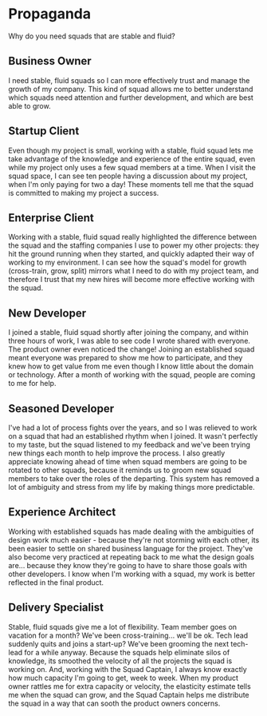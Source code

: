 Propaganda
==========

Why do you need squads that are stable and fluid?

Business Owner
--------------

I need stable, fluid squads so I can more effectively trust and manage the growth of my company. This kind of squad allows me to better understand which squads need attention and further development, and which are best able to grow.

Startup Client
--------------

Even though my project is small, working with a stable, fluid squad lets me take advantage of the knowledge and experience of the entire squad, even while my project only uses a few squad members at a time. When I visit the squad space, I can see ten people having a discussion about my project, when I'm only paying for two a day! These moments tell me that the squad is committed to making my project a success.

Enterprise Client
-----------------

Working with a stable, fluid squad really highlighted the difference between the squad and the staffing companies I use to power my other projects: they hit the ground running when they started, and quickly adapted their way of working to my environment. I can see how the squad's model for growth (cross-train, grow, split) mirrors what I need to do with my project team, and therefore I trust that my new hires will become more effective working with the squad.   

New Developer
-------------

I joined a stable, fluid squad shortly after joining the company, and within three hours of work, I was able to see code I wrote shared with everyone. The product owner even noticed the change! Joining an established squad meant everyone was prepared to show me how to participate, and they knew how to get value from me even though I know little about the domain or technology. After a month of working with the squad, people are coming to me for help. 

Seasoned Developer
------------------

I've had a lot of process fights over the years, and so I was relieved to work on a squad that had an established rhythm when I joined. It wasn't perfectly to my taste, but the squad listened to my feedback and we've been trying new things each month to help improve the process. I also greatly appreciate knowing ahead of time when squad members are going to be rotated to other squads, because it reminds us to groom new squad members to take over the roles of the departing. This system has removed a lot of ambiguity and stress from my life by making things more predictable.

Experience Architect
--------------------

Working with established squads has made dealing with the ambiguities of design work much easier - because they're not storming with each other, its been easier to settle on shared business language for the project. They've also become very practiced at repeating back to me what the design goals are... because they know they're going to have to share those goals with other developers. I know when I'm working with a squad, my work is better reflected in the final product.

Delivery Specialist
-------------------

Stable, fluid squads give me a lot of flexibility. Team member goes on vacation for a month? We've been cross-training... we'll be ok. Tech lead suddenly quits and joins a start-up? We've been grooming the next tech-lead for a while anyway. Because the squads help eliminate silos of knowledge, its smoothed the velocity of all the projects the squad is working on. And, working with the Squad Captain, I always know exactly how much capacity I'm going to get, week to week. When my product owner rattles me for extra capacity or velocity, the elasticity estimate tells me when the squad can grow, and the Squad Captain helps me distribute the squad in a way that can sooth the product owners concerns.